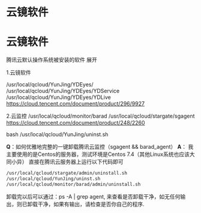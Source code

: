 # 云镜软件

# 云镜软件
腾讯云默认操作系统被安装的软件
展开

1.云镜软件

/usr/local/qcloud/YunJing/YDEyes/
/usr/local/qcloud/YunJing/YDEyes/YDService
/usr/local/qcloud/YunJing/YDEyes/YDLive
https://cloud.tencent.com/document/product/296/9927

2.云监控
/usr/local/qcloud/monitor/barad
/usr/local/qcloud/stargate/sgagent
https://cloud.tencent.com/document/product/248/2260

bash /usr/local/qcloud/YunJing/uninst.sh


**Q**：如何优雅地完整的一键卸载腾讯云监控（sgagent && barad_agent）
**A**：
我主要使用的是Centos的服务器，测试环境是Centos 7.4（其他Linux系统也应该大同小异）
直接在腾讯云服务器上运行以下代码即可
``` bash
/usr/local/qcloud/stargate/admin/uninstall.sh
/usr/local/qcloud/YunJing/uninst.sh
/usr/local/qcloud/monitor/barad/admin/uninstall.sh
```

卸载完以后可以通过：ps -A | grep agent, 来查看是否卸载干净，如无任何输出，则已卸载干净，如果有输出，请检查是否你自己的程序.